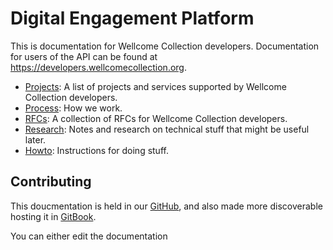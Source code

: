 # Digital Engagement Platform

This is documentation for Wellcome Collection developers. Documentation for users of the API can be found at https://developers.wellcomecollection.org.

* [Projects](projects/README.md): A list of projects and services supported by Wellcome Collection developers.
* [Process](process.md): How we work.
* [RFCs](rfcs): A collection of RFCs for Wellcome Collection developers.
* [Research](research): Notes and research on technical stuff that might be useful later.
* [Howto](howto): Instructions for doing stuff.

## Contributing

This doucmentation is held in our [GitHub][github repo], and also made more discoverable hosting it in [GitBook][gitbook].

You can either edit the documentation

[gitbook]: https://docs.wellcomecollection.org/developers
[github repo]: https://github.com/wellcomecollection/docs
